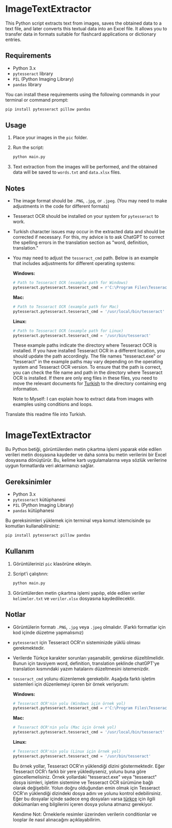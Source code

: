 # ImageTextExtractor

This Python script extracts text from images, saves the obtained data to a text file, and later converts this textual data into an Excel file. It allows you to transfer data in formats suitable for flashcard applications or dictionary entries.

## Requirements

- Python 3.x
- `pytesseract` library
- `PIL` (Python Imaging Library)
- `pandas` library

You can install these requirements using the following commands in your terminal or command prompt:

```bash
pip install pytesseract pillow pandas
```

## Usage

1. Place your images in the `pic` folder.

2. Run the script:

    ```bash
    python main.py
    ```

3. Text extraction from the images will be performed, and the obtained data will be saved to `words.txt` and `data.xlsx` files.

## Notes

- The image format should be `.PNG`, `.jpg`, or `.jpeg`. (You may need to make adjustments in the code for different formats)

- Tesseract OCR should be installed on your system for `pytesseract` to work.

- Turkish character issues may occur in the extracted data and should be corrected if necessary. For this, my advice is to ask ChatGPT to correct the spelling errors in the translation section as "word, definition, translation."

- You may need to adjust the `tesseract_cmd` path. Below is an example that includes adjustments for different operating systems:

  **Windows:**
  ```python
  # Path to Tesseract OCR (example path for Windows)
  pytesseract.pytesseract.tesseract_cmd = r'C:\Program Files\Tesseract-OCR\tesseract.exe'
  ```

  **Mac:**
  ```python
  # Path to Tesseract OCR (example path for Mac)
  pytesseract.pytesseract.tesseract_cmd = '/usr/local/bin/tesseract'
  ```

  **Linux:**
  ```python
  # Path to Tesseract OCR (example path for Linux)
  pytesseract.pytesseract.tesseract_cmd = '/usr/bin/tesseract'
  ```

  These example paths indicate the directory where Tesseract OCR is installed. If you have installed Tesseract OCR in a different location, you should update the path accordingly. The file names "tesseract.exe" or "tesseract" in the example paths may vary depending on the operating system and Tesseract OCR version. To ensure that the path is correct, you can check the file name and path in the directory where Tesseract OCR is installed. If there are only eng files in these files, you need to move the relevant documents for [Turkish](https://github.com/tesseract-ocr/tessdata/blob/main/tur.traineddata) to the directory containing eng information. 

  Note to Myself: I can explain how to extract data from images with examples using conditions and loops.

Translate this readme file into Turkish.

# ImageTextExtractor

Bu Python betiği, görüntülerden metin çıkartma işlemi yaparak elde edilen verileri metin dosyasına kaydeder ve daha sonra bu metin verilerini bir Excel dosyasına dönüştürür. Bu, kelime kartı uygulamalarına veya sözlük verilerine uygun formatlarda veri aktarmanızı sağlar.

## Gereksinimler

- Python 3.x
- `pytesseract` kütüphanesi
- `PIL` (Python Imaging Library)
- `pandas` kütüphanesi

Bu gereksinimleri yüklemek için terminal veya komut istemcisinde şu komutları kullanabilirsiniz:

```bash
pip install pytesseract pillow pandas
```



## Kullanım

1. Görüntülerinizi `pic` klasörüne ekleyin.

2. Script'i çalıştırın:

    ```bash
    python main.py
    ```

3. Görüntülerden metin çıkartma işlemi yapılıp, elde edilen veriler `kelimeler.txt`  ve `veriler.xlsx` dosyasına kaydedilecektir.

## Notlar

- Görüntülerin formatı `.PNG`, `.jpg` veya `.jpeg` olmalıdır. (Farklı formatlar için kod içinde düzetme yapmalısınız)

- `pytesseract` için Tesseract OCR'ın sisteminizde yüklü olması gerekmektedir.

- Verilerde Türkçe karakter sorunları yaşanabilir, gerekirse düzeltilmelidir. Bunun için tavsiyem word, definition, translation şeklinde chatGPT'ye translation kısmındaki yazım hatalarını düzeltmesini istemenizdir. 

- `tesseract_cmd` yolunu düzenlemek gerekebilir. Aşağıda farklı işletim sistemleri için düzenlemeyi içeren bir örnek veriyorum:

  **Windows:**
  ```python
  # Tesseract OCR'nin yolu (Windows için örnek yol)
  pytesseract.pytesseract.tesseract_cmd = r'C:\Program Files\Tesseract-OCR\tesseract.exe'
  ```

  **Mac:**
  ```python
  # Tesseract OCR'nin yolu (Mac için örnek yol)
  pytesseract.pytesseract.tesseract_cmd = '/usr/local/bin/tesseract'
  ```

  **Linux:**
  ```python
  # Tesseract OCR'nin yolu (Linux için örnek yol)
  pytesseract.pytesseract.tesseract_cmd = '/usr/bin/tesseract'
  ```

  Bu örnek yollar, Tesseract OCR'ın yüklendiği dizini göstermektedir. Eğer Tesseract OCR'ı farklı bir yere yüklediyseniz, yolunu buna göre güncellemelisiniz. Örnek yollardaki "tesseract.exe" veya "tesseract" dosya isimleri, işletim sistemine ve Tesseract OCR sürümüne bağlı olarak değişebilir. Yolun doğru olduğundan emin olmak için Tesseract OCR'ın yüklendiği dizindeki dosya adını ve yolunu kontrol edebilirsiniz. Eğer bu dosyalar içinde sadece eng dosyaları varsa [türkçe](https://github.com/tesseract-ocr/tessdata/blob/main/tur.traineddata) için ilgili dokümanları eng bilgilerini içeren dosya yoluna atmanız gerekiyor. 
  
  Kendime Not: Örneklerle resimler üzerinden verilerin conditionlar ve looplar ile nasıl alınacağını açıklayabilirim. 

